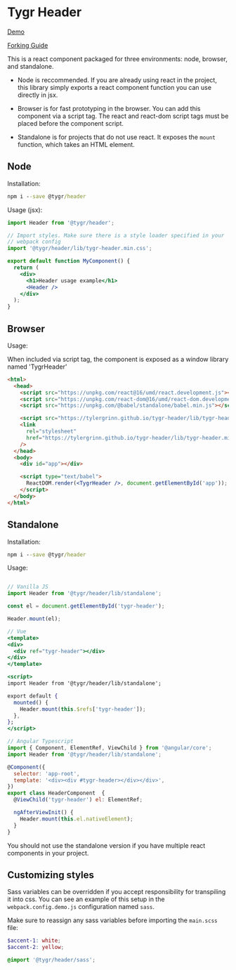 # Tygr Header

[Demo](https://tygr.info/download/@tygr/header/lib/demo)

[Forking Guide](docs/forking.md)

This is a react component packaged for three environments: node, browser, and standalone.

- Node is reccommended. If you are already using react in the project, this library simply exports a react component function you can use directly in jsx.

- Browser is for fast prototyping in the browser. You can add this component via a script tag. The react and react-dom script tags must be placed before the component script.

- Standalone is for projects that do not use react. It exposes the `mount` function, which takes an HTML element.

## Node

Installation:

```cmd
npm i --save @tygr/header
```

Usage (jsx):

```jsx
import Header from '@tygr/header';

// Import styles. Make sure there is a style loader specified in your
// webpack config
import '@tygr/header/lib/tygr-header.min.css';

export default function MyComponent() {
  return (
    <div>
      <h1>Header usage example</h1>
      <Header />
    </div>
  );
}
```

## Browser

Usage:

When included via script tag, the component is exposed as a window library named 'TygrHeader'

```html
<html>
  <head>
    <script src="https://unpkg.com/react@16/umd/react.development.js"></script>
    <script src="https://unpkg.com/react-dom@16/umd/react-dom.development.js"></script>
    <script src="https://unpkg.com/@babel/standalone/babel.min.js"></script>

    <script src="https://tylergrinn.github.io/tygr-header/lib/tygr-header.min.js"></script>
    <link
      rel="stylesheet"
      href="https://tylergrinn.github.io/tygr-header/lib/tygr-header.min.css"
    />
  </head>
  <body>
    <div id="app"></div>

    <script type="text/babel">
      ReactDOM.render(<TygrHeader />, document.getElementById('app'));
    </script>
  </body>
</html>
```

## Standalone

Installation:

```cmd
npm i --save @tygr/header
```

Usage:

```jsx

// Vanilla JS
import Header from '@tygr/header/lib/standalone';

const el = document.getElementById('tygr-header');

Header.mount(el);

// Vue
<template>
<div>
  <div ref="tygr-header"></div>
</div>
</template>

<script>
import Header from '@tygr/header/lib/standalone';

export default {
  mounted() {
    Header.mount(this.$refs['tygr-header']);
  },
};
</script>

// Angular Typescript
import { Component, ElementRef, ViewChild } from '@angular/core';
import Header from '@tygr/header/lib/standalone';

@Component({
  selector: 'app-root',
  template: '<div><div #tygr-header></div></div>',
})
export class HeaderComponent  {
  @ViewChild('tygr-header') el: ElementRef;

  ngAfterViewInit() {
    Header.mount(this.el.nativeElement);
  }
}
```

You should not use the standalone version if you have multiple react components in your project.

## Customizing styles

Sass variables can be overridden if you accept responsibility for transpiling it into css. You can see an example of this setup in the `webpack.config.demo.js` configuration named `sass`.

Make sure to reassign any sass variables before importing the `main.scss` file:

```scss
$accent-1: white;
$accent-2: yellow;

@import '@tygr/header/sass';
```
